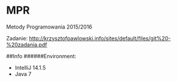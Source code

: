 # MPR
Metody Programowania 2015/2016

Zadanie: 
http://krzysztofpawlowski.info/sites/default/files/git%20-%20zadania.pdf

##Info
######Environment: 
- IntelliJ 14.1.5
- Java 7
